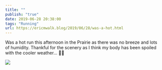 ```yaml
---
title: ""
publish: "true"
date: 2019-06-28 20:38:00
tags: "Running"
url: https://ericmwalk.blog/2019/06/28/was-a-hot.html
---
```


Was a hot run this afternoon in the Prairie as there was no breeze and lots of humidity. Thankful for the scenery as I think my body has been spoiled with the cooler weather... 🏃‍♂️

![](https://ericmwalk.blog/uploads/2022/7523ca6b96.jpg)